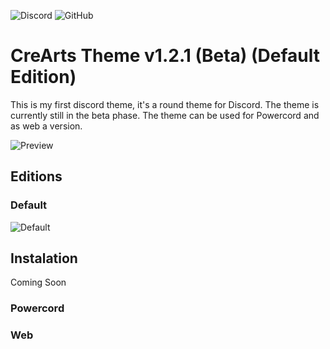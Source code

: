  ![Discord](https://discordapp.com/api/guilds/534376415202639903/embed.png) ![GitHub](https://img.shields.io/github/license/CorellanStoma/CreArts-Default)

# CreArts Theme v1.2.1 (Beta) (Default Edition)

This is my first discord theme, it's a round theme for Discord. The theme is currently still in the beta phase.
The theme can be used for Powercord and as web a version.

![Preview](https://i.imgur.com/XJ1uDoR.png)

## Editions

### Default
![Default](https://i.imgur.com/aK8k32J.png)

## Instalation
Coming Soon

### Powercord

### Web

